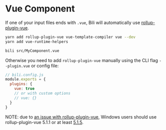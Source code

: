 # Vue Component

If one of your input files ends with `.vue`, Bili will automatically use [rollup-plugin-vue](https://rollup-plugin-vue.vuejs.org).

```bash
yarn add rollup-plugin-vue vue-template-compiler vue --dev
yarn add vue-runtime-helpers

bili src/MyComponent.vue
```

Otherwise you need to add `rollup-plugin-vue` manually using the CLI flag `--plugin.vue` or config file:

```js
// bili.config.js
module.exports = {
  plugins: {
    vue: true
    // or with custom options
    // vue: {}
  }
}
```

NOTE: due to [an issue with rollup-plugin-vue](https://github.com/vuejs/rollup-plugin-vue/issues/303), Windows users should use rollup-plugin-vue 5.1.1 or at least [5.1.5](https://github.com/vuejs/rollup-plugin-vue/issues/303#issuecomment-571249003).
